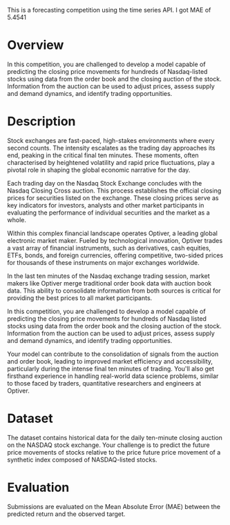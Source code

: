 This is a forecasting competition using the time series API. I got MAE of 5.4541 
# Overview
In this competition, you are challenged to develop a model capable of predicting the closing price movements for hundreds of Nasdaq-listed stocks using data from the order book and the closing auction of the stock. Information from the auction can be used to adjust prices, assess supply and demand dynamics, and identify trading opportunities.

# Description
Stock exchanges are fast-paced, high-stakes environments where every second counts. The intensity escalates as the trading day approaches its end, peaking in the critical final ten minutes. These moments, often characterised by heightened volatility and rapid price fluctuations, play a pivotal role in shaping the global economic narrative for the day.

Each trading day on the Nasdaq Stock Exchange concludes with the Nasdaq Closing Cross auction. This process establishes the official closing prices for securities listed on the exchange. These closing prices serve as key indicators for investors, analysts and other market participants in evaluating the performance of individual securities and the market as a whole.

Within this complex financial landscape operates Optiver, a leading global electronic market maker. Fueled by technological innovation, Optiver trades a vast array of financial instruments, such as derivatives, cash equities, ETFs, bonds, and foreign currencies, offering competitive, two-sided prices for thousands of these instruments on major exchanges worldwide.

In the last ten minutes of the Nasdaq exchange trading session, market makers like Optiver merge traditional order book data with auction book data. This ability to consolidate information from both sources is critical for providing the best prices to all market participants.

In this competition, you are challenged to develop a model capable of predicting the closing price movements for hundreds of Nasdaq listed stocks using data from the order book and the closing auction of the stock. Information from the auction can be used to adjust prices, assess supply and demand dynamics, and identify trading opportunities.

Your model can contribute to the consolidation of signals from the auction and order book, leading to improved market efficiency and accessibility, particularly during the intense final ten minutes of trading. You'll also get firsthand experience in handling real-world data science problems, similar to those faced by traders, quantitative researchers and engineers at Optiver.

# Dataset
The dataset contains historical data for the daily ten-minute closing auction on the NASDAQ stock exchange. Your challenge is to predict the future price movements of stocks relative to the price future price movement of a synthetic index composed of NASDAQ-listed stocks. 

# Evaluation
Submissions are evaluated on the Mean Absolute Error (MAE) between the predicted return and the observed target.
